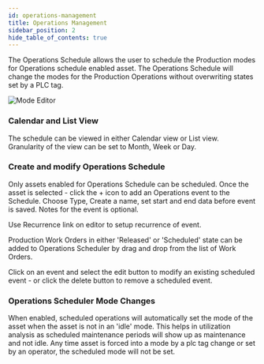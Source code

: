 ```yaml
---
id: operations-management
title: Operations Management
sidebar_position: 2
hide_table_of_contents: true
---
```

The Operations Schedule allows the user to schedule the Production modes for Operations schedule enabled asset. The Operations Schedule will change the modes for the Production Operations without overwriting states set by a PLC tag.

![Mode Editor](/img/OperationsOverview.png)


### Calendar and List View
The schedule can be viewed in either Calendar view or List view.  Granularity of the view can be set to Month, Week or Day.

### Create and modify Operations Schedule
Only assets enabled for Operations Schedule can be scheduled.  Once the asset is selected - click the + icon to add an Operations event to the Schedule.  Choose Type, Create a name, set start and end data before event is saved.  Notes for the event is optional.

Use Recurrence link on editor to setup recurrence of event.

Production Work Orders in either 'Released' or 'Scheduled' state can be added to Operations Scheduler by drag and drop from the list of Work Orders.  

Click on an event and select the edit button to modify an existing scheduled event - or click the delete button to remove a scheduled event.


### Operations Scheduler Mode Changes
When enabled, scheduled operations will automatically set the mode of the asset when the asset is not in an 'idle' mode. This helps in utilization analysis as scheduled maintenance periods will show up as maintenance and not idle. Any time asset is forced into a mode by a plc tag change or set by an operator, the scheduled mode will not be set.


